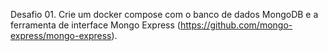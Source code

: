 Desafio 01.
Crie um docker compose com o banco de dados MongoDB e a ferramenta de interface Mongo Express (https://github.com/mongo-express/mongo-express).
